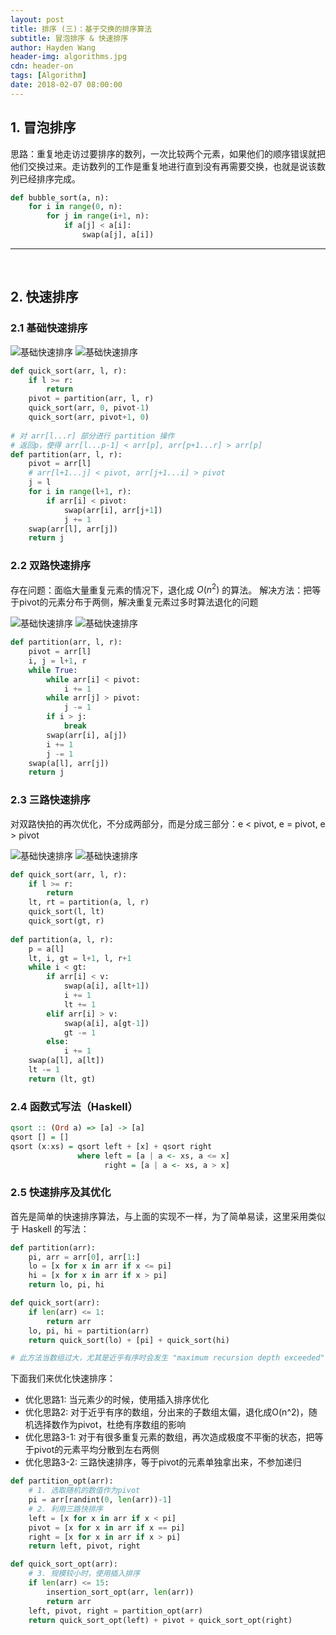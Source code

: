 ```yaml
---
layout: post
title: 排序 (三)：基于交换的排序算法
subtitle: 冒泡排序 & 快速排序
author: Hayden Wang
header-img: algorithms.jpg
cdn: header-on
tags: [Algorithm]
date: 2018-02-07 08:00:00
---
```


## 1. 冒泡排序

思路：重复地走访过要排序的数列，一次比较两个元素，如果他们的顺序错误就把他们交换过来。走访数列的工作是重复地进行直到没有再需要交换，也就是说该数列已经排序完成。

```python
def bubble_sort(a, n):
    for i in range(0, n):
        for j in range(i+1, n):
            if a[j] < a[i]:
                swap(a[j], a[i])
```

---
<br>

## 2. 快速排序

### 2.1 基础快速排序

![基础快速排序](/images/sort/quick_sort_1way.png)
![基础快速排序](/images/sort/quick_sort_1way_end.png)

```python
def quick_sort(arr, l, r):
    if l >= r:
        return
    pivot = partition(arr, l, r)
    quick_sort(arr, 0, pivot-1)
    quick_sort(arr, pivot+1, 0)
    
# 对 arr[l...r] 部分进行 partition 操作
# 返回p，使得 arr[l...p-1] < arr[p], arr[p+1...r] > arr[p]
def partition(arr, l, r):
    pivot = arr[l]
    # arr[l+1...j] < pivot, arr[j+1...i] > pivot
    j = l
    for i in range(l+1, r):
        if arr[i] < pivot:
            swap(arr[i], arr[j+1])
            j += 1
    swap(arr[l], arr[j])
    return j
```

### 2.2 双路快速排序

存在问题：面临大量重复元素的情况下，退化成 $O(n^2)$ 的算法。
解决方法：把等于pivot的元素分布于两侧，解决重复元素过多时算法退化的问题

![基础快速排序](/images/sort/quick_sort_2way.png)
![基础快速排序](/images/sort/quick_sort_2way_end.png)

```python
def partition(arr, l, r):
    pivot = arr[l]
    i, j = l+1, r
    while True:
        while arr[i] < pivot:
            i += 1
        while arr[j] > pivot:
            j -= 1
        if i > j:
            break
        swap(arr[i], a[j])
        i += 1
        j -= 1
    swap(a[l], arr[j])
    return j
```

### 2.3 三路快速排序

对双路快拍的再次优化，不分成两部分，而是分成三部分：e < pivot, e = pivot, e > pivot

![基础快速排序](/images/sort/quick_sort_3way.png)
![基础快速排序](/images/sort/quick_sort_3way_end.png)

```python
def quick_sort(arr, l, r):
    if l >= r:
        return
    lt, rt = partition(a, l, r)
    quick_sort(l, lt)
    quick_sort(gt, r)
    
def partition(a, l, r):
    p = a[l]
    lt, i, gt = l+1, l, r+1
    while i < gt:
        if arr[i] < v:
            swap(a[i], a[lt+1])
            i += 1
            lt += 1
        elif arr[i] > v:
            swap(a[i], a[gt-1])
            gt -= 1
        else:
            i += 1
    swap(a[l], a[lt])
    lt -= 1
    return (lt, gt)
```

### 2.4 函数式写法（Haskell）
```haskell
qsort :: (Ord a) => [a] -> [a]
qsort [] = []
qsort (x:xs) = qsort left + [x] + qsort right
               where left = [a | a <- xs, a <= x]
                     right = [a | a <- xs, a > x]
```


### 2.5 快速排序及其优化

首先是简单的快速排序算法，与上面的实现不一样，为了简单易读，这里采用类似于 Haskell 的写法：

```python
def partition(arr):
    pi, arr = arr[0], arr[1:]
    lo = [x for x in arr if x <= pi]
    hi = [x for x in arr if x > pi]
    return lo, pi, hi

def quick_sort(arr):
    if len(arr) <= 1: 
        return arr
    lo, pi, hi = partition(arr)
    return quick_sort(lo) + [pi] + quick_sort(hi)

# 此方法当数组过大，尤其是近乎有序时会发生 "maximum recursion depth exceeded"
```

下面我们来优化快速排序：
- 优化思路1: 当元素少的时候，使用插入排序优化
- 优化思路2: 对于近乎有序的数组，分出来的子数组太偏，退化成O(n^2)，随机选择数作为pivot，杜绝有序数组的影响
- 优化思路3-1: 对于有很多重复元素的数组，再次造成极度不平衡的状态，把等于pivot的元素平均分散到左右两侧
- 优化思路3-2: 三路快速排序，等于pivot的元素单独拿出来，不参加递归

```python
def partition_opt(arr):
    # 1. 选取随机的数值作为pivot
    pi = arr[randint(0, len(arr))-1]
    # 2. 利用三路快排序
    left = [x for x in arr if x < pi]
    pivot = [x for x in arr if x == pi]
    right = [x for x in arr if x > pi]
    return left, pivot, right

def quick_sort_opt(arr):
    # 3. 规模较小时，使用插入排序
    if len(arr) <= 15:
        insertion_sort_opt(arr, len(arr))
        return arr
    left, pivot, right = partition_opt(arr)
    return quick_sort_opt(left) + pivot + quick_sort_opt(right)
```